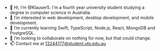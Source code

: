 - 👋 Hi, I’m @Klauser5. I'm a fourth year university student studying a degree in computer science in Australia.
- 👀 I’m interested in web development, desktop development, and mobile development.
- 🌱 I’m currently learning Swift, TypeScript, Node.js, React, MongoDB and PostgreSQL.
- 💞️ I’m looking to collaborate on nothing for now, but that could change.
- 📫 Contact me at 13244177@student.uts.edu.au

<!---
Klauser5/Klauser5 is a ✨ special ✨ repository because its `README.md` (this file) appears on your GitHub profile.
You can click the Preview link to take a look at your changes.
--->
